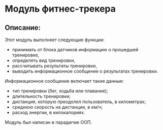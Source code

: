 # Модуль фитнес-трекера
## Описание:
Этот модуль выполняет следующие функции:
- принимать от блока датчиков информацию о прошедшей тренировке,
- определять вид тренировки,
- рассчитывать результаты тренировки,
- выводить информационное сообщение о результатах тренировки.


Информационное сообщение включает такие данные:
- тип тренировки (бег, ходьба или плавание);
- длительность тренировки;
- дистанция, которую преодолел пользователь, в километрах;
- среднюю скорость на дистанции, в км/ч;
- расход энергии, в килокалориях.

Модуль был написан в парадигме ООП.

